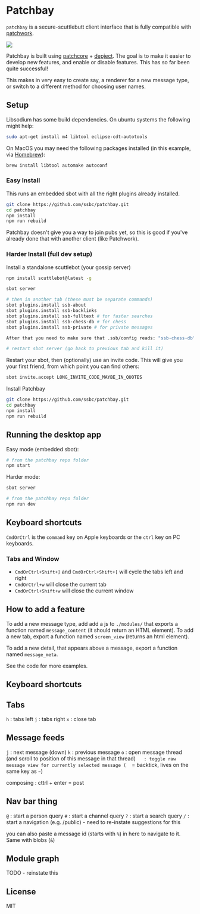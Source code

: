 # Patchbay

`patchbay` is a secure-scuttlebutt client interface that is fully compatible with [patchwork](https://github.com/ssbc/patchwork).

![](./screenshot.png)

Patchbay is built using [patchcore](https://github.com/ssbc/patchcore) + [depject](https://github.com/dominictarr/depject). The goal is to make it easier to develop new features, and enable or disable features. This has so far been quite successful!

This makes in very easy to create say, a renderer for a new message type, or switch to a different method for choosing user names.

## Setup

Libsodium has some build dependencies. On ubuntu systems the following might help:

```sh
sudo apt-get install m4 libtool eclipse-cdt-autotools
```

On MacOS you may need the following packages installed (in this example, via [Homebrew](https://brew.sh/)):
```sh
brew install libtool automake autoconf
```

### Easy Install

This runs an embedded sbot with all the right plugins already installed.

```sh
git clone https://github.com/ssbc/patchbay.git
cd patchbay
npm install
npm run rebuild
```

Patchbay doesn't give you a way to join pubs yet, so this is good if you've already done that with another client (like Patchwork).


### Harder Install (full dev setup)

Install a standalone scuttlebot (your gossip server)
```sh
npm install scuttlebot@latest -g
```

```sh
sbot server

# then in another tab (these must be separate commands)
sbot plugins.install ssb-about
sbot plugins.install ssb-backlinks
sbot plugins.install ssb-fulltext # for faster searches
sbot plugins.install ssb-chess-db # for chess
sbot plugins.install ssb-private # for private messages

After that you need to make sure that .ssb/config reads: "ssb-chess-db": "ssbChessIndex" for chess to work.

# restart sbot server (go back to previous tab and kill it)
```

Restart your sbot, then (optionally) use an invite code. This will give you your first friend, from which point you can find others:
```sh
sbot invite.accept LONG_INVITE_CODE_MAYBE_IN_QUOTES
```

Install Patchbay
```sh
git clone https://github.com/ssbc/patchbay.git
cd patchbay
npm install
npm run rebuild
```

## Running the desktop app


Easy mode (embedded sbot):
```sh
# from the patchbay repo folder
npm start
```

Harder mode:
```sh
sbot server

# from the patchbay repo folder
npm run dev
```

## Keyboard shortcuts
`CmdOrCtrl` is the `command` key on Apple keyboards or the `ctrl` key on PC keyboards.

### Tabs and Window
- `CmdOrCtrl+Shift+]` and `CmdOrCtrl+Shift+[` will cycle the tabs left and right
- `CmdOrCtrl+w` will close the current tab
- `CmdOrCtrl+Shift+w` will close the current window

## How to add a feature

To add a new message type, add add a js to `./modules/` that exports a function named `message_content` (it should return an HTML element). To add a new tab, export a function named `screen_view` (returns an html element).

To add a new detail, that appears above a message, export a function named `message_meta`.

See the code for more examples.


## Keyboard shortcuts

## Tabs 

`h` : tabs left
`j` : tabs right
`x` : close tab

## Message feeds

`j` : next message (down)
`k` : previous message
`o` : open message thread (and scroll to position of this message in that thread)
` ` ` : toggle raw message view for currently selected message (` ` ` = backtick, lives on the same key as `~`)

composing : cttrl + enter = post

## Nav bar thing

`@` : start a person query
`#` : start a channel query
`?` : start a search query
`/` : start a navigation  (e.g. /public)  - need to re-instate suggestions for this

you can also paste a message id (starts with `%`) in here to navigate to it. Same with blobs (`&`)


## Module graph

TODO - reinstate this

## License

MIT


